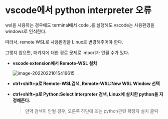 # vscode에서 python interpreter 오류

wsl을 사용하는 경우에도 terminal에서 code .를 실행해도 vscode는 사용환경을 windows로 인식한다. 

따라서, remote WSL로 사용환경을 Linux로 변경해주어야 한다. 

그렇지 않으면, 패키지에 대한 경로 문제로 import가 안될 수가 있다. 

- **vscode extension에서 Remote-WSL 설치**

  ![image-20220221015416615](C:\Users\Administrator1\AppData\Roaming\Typora\typora-user-images\image-20220221015416615.png)

- **ctrl+shift+p로 Remote-WSL검색, Remote-WSL:New WSL Window 선택**

- **ctrl+shift+p로 Python:Select Interpreter 검색, Linux에 설치한 python을 지정해준다.**

  > 만약 검색이 안될 경우, 오른쪽 하단에 뜨는 python관련 확장자 설치 클릭

